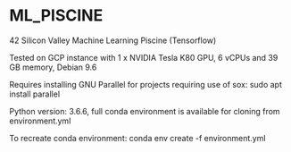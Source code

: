 # ML_PISCINE
42 Silicon Valley Machine Learning Piscine (Tensorflow)

Tested on GCP instance with 1 x NVIDIA Tesla K80 GPU, 6 vCPUs and 39 GB memory, Debian 9.6

Requires installing GNU Parallel for projects requiring use of sox: sudo apt install parallel

Python version: 3.6.6, full conda environment is available for cloning from environment.yml

To recreate conda environment: conda env create -f environment.yml
